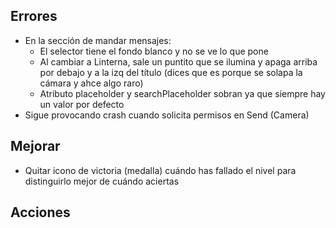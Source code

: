## Errores
- En la sección de mandar mensajes: 
    - El selector tiene el fondo blanco y no se ve lo que pone
    - Al cambiar a Linterna, sale un puntito que se ilumina y apaga arriba por debajo y a la izq del título (dices que es porque se solapa la cámara y ahce algo raro)
    - Atributo placeholder y searchPlaceholder sobran ya que siempre hay un valor por defecto
- Sigue provocando crash cuando solicita permisos en Send (Camera)

## Mejorar
- Quitar icono de victoria (medalla) cuándo has fallado el nivel para distinguirlo mejor de cuándo aciertas

## Acciones